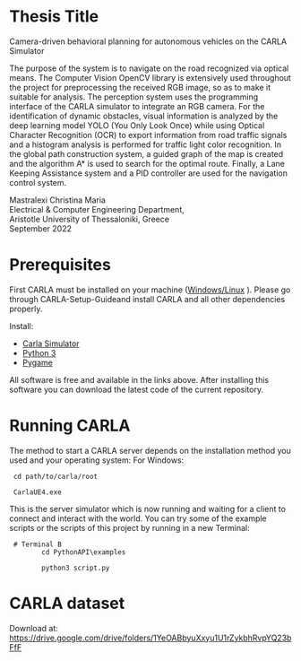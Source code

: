# Thesis Title

Camera-driven behavioral planning for autonomous vehicles on the CARLA
Simulator

The purpose of the system is to navigate on the road recognized via optical means. The Computer Vision OpenCV library is extensively used throughout the project for preprocessing the received RGB image, so as to make it suitable for analysis. The perception system uses the programming interface of the CARLA simulator to integrate an RGB camera. For the identification of dynamic obstacles, visual information is analyzed by the deep learning model YOLO (You Only Look Once) while using Optical Character Recognition (OCR) to export information from road traffic signals and a histogram analysis is performed for traffic light color recognition. In the global path construction system, a guided graph of the map is created and the algorithm A* is used to search for the optimal route. Finally, a Lane Keeping Assistance system and a PID controller are used for the navigation control system.


Mastralexi Christina Maria\
Electrical & Computer Engineering Department,\
Aristotle University of Thessaloniki, Greece\
September 2022

# Prerequisites
First CARLA must be installed on your machine ([Windows/Linux](https://carla.readthedocs.io/en/latest/start_quickstart/#b-package-installation) ).
Please go through CARLA-Setup-Guideand install CARLA and all other dependencies properly.

Install: 
* [Carla Simulator](https://carla.org/)
* [Python 3](https://www.python.org/download/releases/3.0/)
* [Pygame](https://www.pygame.org/news)


All software is free and available in the links above. After installing this software you can download the latest code of the current repository.

# Running CARLA

The method to start a CARLA server depends on the installation method you used and your operating system:
For Windows:

```
 cd path/to/carla/root

 CarlaUE4.exe

```

This is the server simulator which is now running and waiting for a client to connect and interact with the world. 
You can try some of the example scripts or the scripts of this project by running in a new Terminal:

```
 # Terminal B
        cd PythonAPI\examples

        python3 script.py 
```



# CARLA dataset

Download at: https://drive.google.com/drive/folders/1YeOABbyuXxyu1U1rZykbhRvpYQ23bFfF



